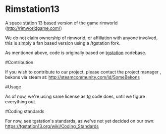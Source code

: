 # Rimstation13

A space station 13 based version of the game rimworld (http://rimworldgame.com/)

We do not claim ownership of rimworld, or affiliation with anyone involved, this is simply a fan based version using a /tgstation fork.

As mentioned above, code is originally based on [tgstation](https://github.com/tgstation/tgstation) codebase.



#Contribution

If you wish to contribute to our project, please contact the project manager , bekons via steam at: http://steamcommunity.com/id/SomeBekons


#Usage

As of now, we're using same license as tg code does, until we figure everything out.


#Coding standards

For now, see tgstation's standards, as we've not yet decided on our own:
https://tgstation13.org/wiki/Coding_Standards
